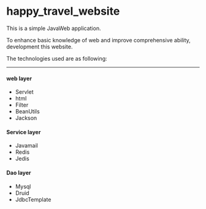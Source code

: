 # happy_travel_website
This is a simple JavaWeb application.

To enhance basic knowledge of web and improve comprehensive ability, development this website.

The technologies used are as following:
<hr>

#### web layer
- Servlet
- html
- Filter
- BeanUtils
- Jackson


#### Service layer
- Javamail
- Redis
- Jedis


#### Dao layer
- Mysql
- Druid
- JdbcTemplate

